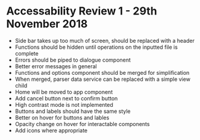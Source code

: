 # Accessability Review 1 - 29th November 2018

* Side bar takes up too much of screen, should be replaced with a header
* Functions should be hidden until operations on the inputted file is complete
* Errors should be piped to dialogue component
* Better error messages in general
* Functions and options component should be merged for simplification
* When merged, parser data service can be replaced with a simple view child
* Home will be moved to app component
* Add cancel button next to confirm button
* High contrast mode is not implemented
* Buttons and labels should have the same style
* Better on hover for buttons and lables
* Opacity change on hover for interactable components
* Add icons where appropriate

